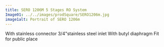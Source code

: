 ```yaml
---
title: SERO 1206M 5 Stages RO System
Image01: ../../images/prodSquare/SERO1206m.jpg
image1alt: Portrait of SERO 1206m
---
```

With stainless connector 3/4"stainless steel inlet With butyl diaphragm Fit for public place
